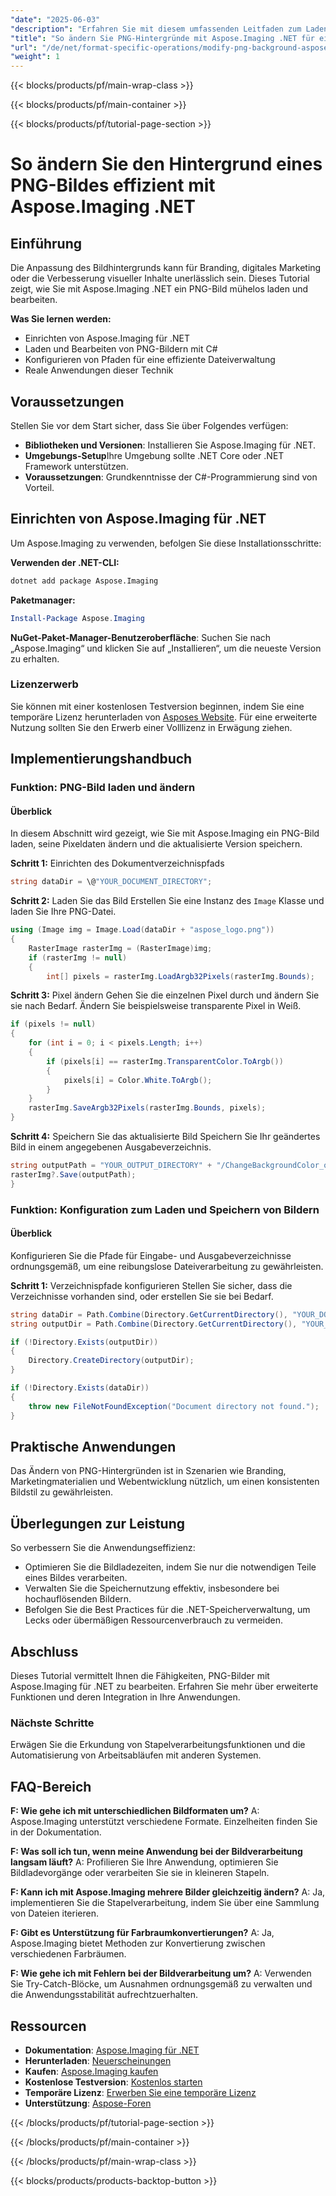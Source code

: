 ```yaml
---
"date": "2025-06-03"
"description": "Erfahren Sie mit diesem umfassenden Leitfaden zum Laden, Bearbeiten und Speichern von Bildern in C#, wie Sie PNG-Hintergründe mit Aspose.Imaging .NET effizient ändern."
"title": "So ändern Sie PNG-Hintergründe mit Aspose.Imaging .NET für eine nahtlose Bildbearbeitung"
"url": "/de/net/format-specific-operations/modify-png-background-aspose-imaging-net/"
"weight": 1
---
```


{{< blocks/products/pf/main-wrap-class >}}

{{< blocks/products/pf/main-container >}}

{{< blocks/products/pf/tutorial-page-section >}}
# So ändern Sie den Hintergrund eines PNG-Bildes effizient mit Aspose.Imaging .NET

## Einführung

Die Anpassung des Bildhintergrunds kann für Branding, digitales Marketing oder die Verbesserung visueller Inhalte unerlässlich sein. Dieses Tutorial zeigt, wie Sie mit Aspose.Imaging .NET ein PNG-Bild mühelos laden und bearbeiten.

**Was Sie lernen werden:**
- Einrichten von Aspose.Imaging für .NET
- Laden und Bearbeiten von PNG-Bildern mit C#
- Konfigurieren von Pfaden für eine effiziente Dateiverwaltung
- Reale Anwendungen dieser Technik

## Voraussetzungen

Stellen Sie vor dem Start sicher, dass Sie über Folgendes verfügen:
- **Bibliotheken und Versionen**: Installieren Sie Aspose.Imaging für .NET.
- **Umgebungs-Setup**Ihre Umgebung sollte .NET Core oder .NET Framework unterstützen.
- **Voraussetzungen**: Grundkenntnisse der C#-Programmierung sind von Vorteil.

## Einrichten von Aspose.Imaging für .NET

Um Aspose.Imaging zu verwenden, befolgen Sie diese Installationsschritte:

**Verwenden der .NET-CLI:**
```bash
dotnet add package Aspose.Imaging
```

**Paketmanager:**
```powershell
Install-Package Aspose.Imaging
```

**NuGet-Paket-Manager-Benutzeroberfläche**: Suchen Sie nach „Aspose.Imaging“ und klicken Sie auf „Installieren“, um die neueste Version zu erhalten.

### Lizenzerwerb

Sie können mit einer kostenlosen Testversion beginnen, indem Sie eine temporäre Lizenz herunterladen von [Asposes Website](https://purchase.aspose.com/temporary-license/). Für eine erweiterte Nutzung sollten Sie den Erwerb einer Volllizenz in Erwägung ziehen.

## Implementierungshandbuch

### Funktion: PNG-Bild laden und ändern

#### Überblick
In diesem Abschnitt wird gezeigt, wie Sie mit Aspose.Imaging ein PNG-Bild laden, seine Pixeldaten ändern und die aktualisierte Version speichern.

**Schritt 1:** Einrichten des Dokumentverzeichnispfads
```csharp
string dataDir = \@"YOUR_DOCUMENT_DIRECTORY";
```

**Schritt 2:** Laden Sie das Bild
Erstellen Sie eine Instanz des `Image` Klasse und laden Sie Ihre PNG-Datei.
```csharp
using (Image img = Image.Load(dataDir + "aspose_logo.png"))
{
    RasterImage rasterImg = (RasterImage)img;
    if (rasterImg != null)
    {
        int[] pixels = rasterImg.LoadArgb32Pixels(rasterImg.Bounds);
```

**Schritt 3:** Pixel ändern
Gehen Sie die einzelnen Pixel durch und ändern Sie sie nach Bedarf. Ändern Sie beispielsweise transparente Pixel in Weiß.
```csharp
if (pixels != null)
{
    for (int i = 0; i < pixels.Length; i++)
    {
        if (pixels[i] == rasterImg.TransparentColor.ToArgb())
        {
            pixels[i] = Color.White.ToArgb();
        }
    }
    rasterImg.SaveArgb32Pixels(rasterImg.Bounds, pixels);
}
```

**Schritt 4:** Speichern Sie das aktualisierte Bild
Speichern Sie Ihr geändertes Bild in einem angegebenen Ausgabeverzeichnis.
```csharp
string outputPath = "YOUR_OUTPUT_DIRECTORY" + "/ChangeBackgroundColor_out.jpg";
rasterImg?.Save(outputPath);
}
```

### Funktion: Konfiguration zum Laden und Speichern von Bildern

#### Überblick
Konfigurieren Sie die Pfade für Eingabe- und Ausgabeverzeichnisse ordnungsgemäß, um eine reibungslose Dateiverarbeitung zu gewährleisten.

**Schritt 1:** Verzeichnispfade konfigurieren
Stellen Sie sicher, dass die Verzeichnisse vorhanden sind, oder erstellen Sie sie bei Bedarf.
```csharp
string dataDir = Path.Combine(Directory.GetCurrentDirectory(), "YOUR_DOCUMENT_DIRECTORY");
string outputDir = Path.Combine(Directory.GetCurrentDirectory(), "YOUR_OUTPUT_DIRECTORY");

if (!Directory.Exists(outputDir))
{
    Directory.CreateDirectory(outputDir);
}

if (!Directory.Exists(dataDir))
{
    throw new FileNotFoundException("Document directory not found.");
}
```

## Praktische Anwendungen
Das Ändern von PNG-Hintergründen ist in Szenarien wie Branding, Marketingmaterialien und Webentwicklung nützlich, um einen konsistenten Bildstil zu gewährleisten.

## Überlegungen zur Leistung
So verbessern Sie die Anwendungseffizienz:
- Optimieren Sie die Bildladezeiten, indem Sie nur die notwendigen Teile eines Bildes verarbeiten.
- Verwalten Sie die Speichernutzung effektiv, insbesondere bei hochauflösenden Bildern.
- Befolgen Sie die Best Practices für die .NET-Speicherverwaltung, um Lecks oder übermäßigen Ressourcenverbrauch zu vermeiden.

## Abschluss
Dieses Tutorial vermittelt Ihnen die Fähigkeiten, PNG-Bilder mit Aspose.Imaging für .NET zu bearbeiten. Erfahren Sie mehr über erweiterte Funktionen und deren Integration in Ihre Anwendungen.

### Nächste Schritte
Erwägen Sie die Erkundung von Stapelverarbeitungsfunktionen und die Automatisierung von Arbeitsabläufen mit anderen Systemen.

## FAQ-Bereich
**F: Wie gehe ich mit unterschiedlichen Bildformaten um?**
A: Aspose.Imaging unterstützt verschiedene Formate. Einzelheiten finden Sie in der Dokumentation.

**F: Was soll ich tun, wenn meine Anwendung bei der Bildverarbeitung langsam läuft?**
A: Profilieren Sie Ihre Anwendung, optimieren Sie Bildladevorgänge oder verarbeiten Sie sie in kleineren Stapeln.

**F: Kann ich mit Aspose.Imaging mehrere Bilder gleichzeitig ändern?**
A: Ja, implementieren Sie die Stapelverarbeitung, indem Sie über eine Sammlung von Dateien iterieren.

**F: Gibt es Unterstützung für Farbraumkonvertierungen?**
A: Ja, Aspose.Imaging bietet Methoden zur Konvertierung zwischen verschiedenen Farbräumen.

**F: Wie gehe ich mit Fehlern bei der Bildverarbeitung um?**
A: Verwenden Sie Try-Catch-Blöcke, um Ausnahmen ordnungsgemäß zu verwalten und die Anwendungsstabilität aufrechtzuerhalten.

## Ressourcen
- **Dokumentation**: [Aspose.Imaging für .NET](https://reference.aspose.com/imaging/net/)
- **Herunterladen**: [Neuerscheinungen](https://releases.aspose.com/imaging/net/)
- **Kaufen**: [Aspose.Imaging kaufen](https://purchase.aspose.com/buy)
- **Kostenlose Testversion**: [Kostenlos starten](https://releases.aspose.com/imaging/net/)
- **Temporäre Lizenz**: [Erwerben Sie eine temporäre Lizenz](https://purchase.aspose.com/temporary-license/)
- **Unterstützung**: [Aspose-Foren](https://forum.aspose.com/c/imaging/10)

{{< /blocks/products/pf/tutorial-page-section >}}

{{< /blocks/products/pf/main-container >}}

{{< /blocks/products/pf/main-wrap-class >}}

{{< blocks/products/products-backtop-button >}}